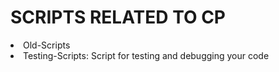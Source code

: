 # SCRIPTS RELATED TO CP  
<li>
    Old-Scripts
</li>

<li>
    Testing-Scripts: Script for testing and debugging your code
</li>

